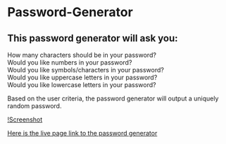 # Password-Generator

## This password generator will ask you: 

How many characters should be in your password? <br>
Would you like numbers in your password? <br>
Would you like symbols/characters in your password? <br>
Would you like uppercase letters in your password? <br>
Would you like lowercase letters in your password? <br>

Based on the user criteria, the password generator will output a uniquely random password.

[!Screenshot](screenshot.png)

<a href="https://jamespclark95.github.io/Password-Generator/">Here is the live page link to the password generator</a>

